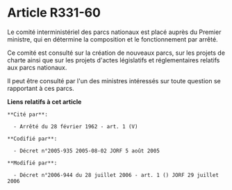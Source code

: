 # Article R331-60

Le comité interministériel des parcs nationaux est placé auprès du Premier ministre, qui en détermine la composition et le
fonctionnement par arrêté.

Ce comité est consulté sur la création de nouveaux parcs, sur les projets de charte ainsi que sur les projets d'actes
législatifs et réglementaires relatifs aux parcs nationaux.

Il peut être consulté par l'un des ministres intéressés sur toute question se rapportant à ces parcs.

**Liens relatifs à cet article**

	**Cité par**:

	  - Arrêté du 28 février 1962 - art. 1 (V)

	**Codifié par**:

	  - Décret n°2005-935 2005-08-02 JORF 5 août 2005

	**Modifié par**:

	  - Décret n°2006-944 du 28 juillet 2006 - art. 1 () JORF 29 juillet 2006
